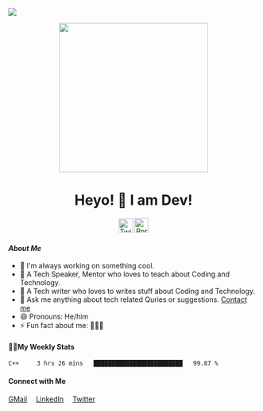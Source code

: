 ![](https://komarev.com/ghpvc/?username=codewithdev&blueviolet)
<p align= "center"><img src="https://media.giphy.com/media/p4NLw3I4U0idi/giphy.gif" width="300"></p>

<h1 align="center" style="font-size=100%">Heyo! 👋 I am Dev!</h1>

<p align= "center" style= "color:blue"><a href="https://twitter.com/codewithdev" class="fancybox" target="_blank" rel="external"><img src="https://image.flaticon.com/icons/svg/2111/2111738.svg" width="29" height="28" alt="Twitter" title="Twitter"></a>
  <a href="https://codewithdev.github.io/" class="fancybox" target="_blank" rel="internal"><img src="https://image.flaticon.com/icons/svg/2799/2799936.svg" width="28" height="29" alt="Portfolio" title="Portfolio"></a></p>


#### _About Me_

- 🔭 I'm always working on something cool.
- 👯 A Tech Speaker, Mentor who loves to teach about Coding and Technology.
- 🍏 A Tech writer who loves to writes stuff about Coding and Technology.
- 💬 Ask me anything about tech related Quries or suggestions. [Contact me](mailto:idevprakaash@hotmail.com)
- 😄 Pronouns: He/him
- ⚡ Fun fact about me: 👨‍💻🧡

#### 👨‍💻My Weekly Stats 

<!--START_SECTION:waka-->
```text
C++     3 hrs 26 mins   █████████████████████████   99.87 % 
```
<!--END_SECTION:waka-->


#### Connect with Me
[GMail](mailto:idevprakaash@gmail.com?)
 &emsp;[LinkedIn](https://www.linkedin.com/in/idevprakaash)
  &emsp;[Twitter](https://www.twitter.com/codewithdev)


